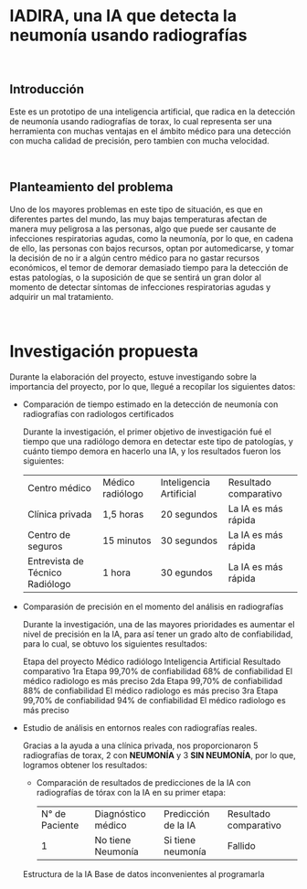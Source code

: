 <h1>IADIRA, una IA que detecta la neumonía usando radiografías</h1><br>

<h2>Introducción</h2>
<p>Este es un prototipo de una inteligencia artificial, que radica en la detección de neumonía usando radiografías de torax, lo cual representa ser una herramienta con muchas ventajas en el ámbito médico para una detección con mucha calidad de precisión, pero tambien con mucha velocidad.<p><br>

<h2>Planteamiento del problema</h2>
<p>Uno de los mayores problemas en este tipo de situación, es que en diferentes partes del mundo, las muy bajas temperaturas afectan de manera muy peligrosa a las personas, algo que puede ser causante de infecciones respiratorias agudas, como la neumonía, por lo que, en cadena de ello, las personas con bajos recursos, optan por automedicarse, y tomar la decisión de no ir a algún centro médico para no gastar recursos económicos, el temor de demorar demasiado tiempo para la detección de estas patologías, o la suposición de que se sentirá un gran dolor al momento de detectar síntomas de infecciones respiratorias agudas y adquirir un mal tratamiento.</p><br>

<h1>Investigación propuesta</h1>
<p>Durante la elaboración del proyecto, estuve investigando sobre la importancia del proyecto, por lo que, llegué a recopilar los siguientes datos:<p>
<ul>
  <li>Comparación de tiempo estimado en la detección de neumonía con radiografías con radiologos certificados</li>
  <p>Durante la investigación, el primer objetivo de investigación fué el tiempo que una radiólogo demora en detectar este tipo de patologías, y cuánto tiempo demora en hacerlo una IA, y los resultados fueron los siguientes:<p>
  <table>
    <tr>
      <td>Centro médico</td>
      <td>Médico radiólogo</td>
      <td>Inteligencia Artificial</td>
      <td>Resultado comparativo</td>
    </tr>
    <tr>
      <td>Clínica privada</td>
      <td>1,5 horas</td>
      <td>20 segundos</td>
      <td>La IA es más rápida</td>
    </tr>
    <tr>
      <td>Centro de seguros</td>
      <td>15 minutos</td>
      <td>30 segundos</td>
      <td>La IA es más rápida</td>
    </tr>
    <tr>
      <td>Entrevista de Técnico Radiólogo</td>
      <td>1 hora</td>
      <td>30 egundos</td>
      <td>La IA es más rápida</td>
    </tr>
  </table>
  <li>Comparasión de precisión en el momento del análisis en radiografías</li>
  <p>Durante la investigación, una de las mayores prioridades es aumentar el nivel de precisión en la IA, para así tener un grado alto de confiabilidad, para lo cual, se obtuvo los siguientes resultados:<p>
    <tr>
      <td>Etapa del proyecto</td>
      <td>Médico radiólogo</td>
      <td>Inteligencia Artificial</td>
      <td>Resultado comparativo</td>
    </tr>
    <tr>
      <td>1ra Etapa</td>
      <td>99,70% de confiabilidad</td>
      <td>68% de confiabilidad</td>
      <td>El médico radiologo es más preciso</td>
    </tr>
    <tr>
      <td>2da Etapa</td>
      <td>99,70% de confiabilidad</td>
      <td>88% de confiabilidad</td>
      <td>El médico radiologo es más preciso</td>
    </tr>
    <tr>
      <td>3ra Etapa</td>
      <td>99,70% de confiabilidad</td>
      <td>94% de confiabilidad</td>
      <td>El médico radiologo es más preciso</td>
    </tr>
  <li>Estudio de análisis en entornos reales con radiografías reales.</li>
  <p>Gracias a la ayuda a una clínica privada, nos proporcionaron 5 radiografías de torax, 2 con <b>NEUMONÍA</b> y 3 <b>SIN NEUMONÍA</b>, por lo que, logramos obtener los resultados:</p>
  <ul>
    <li>Comparación de resultados de predicciones de la IA con radiografías de tórax con la IA en su primer etapa:</li>
    <table>
      <tr>
        <td>N° de Paciente</td>
        <td>Diagnóstico médico</td>
        <td>Predicción de la IA</td>
        <td>Resultado comparativo</td>
      </tr>
      <tr>
        <td>1</td>
        <td>No tiene Neumonía</td>
        <td>Si tiene neumonía</td>
        <td>Fallido</td>
      </tr>
    </table>
</ul>
Estructura de la IA
Base de datos
inconvenientes al programarla
